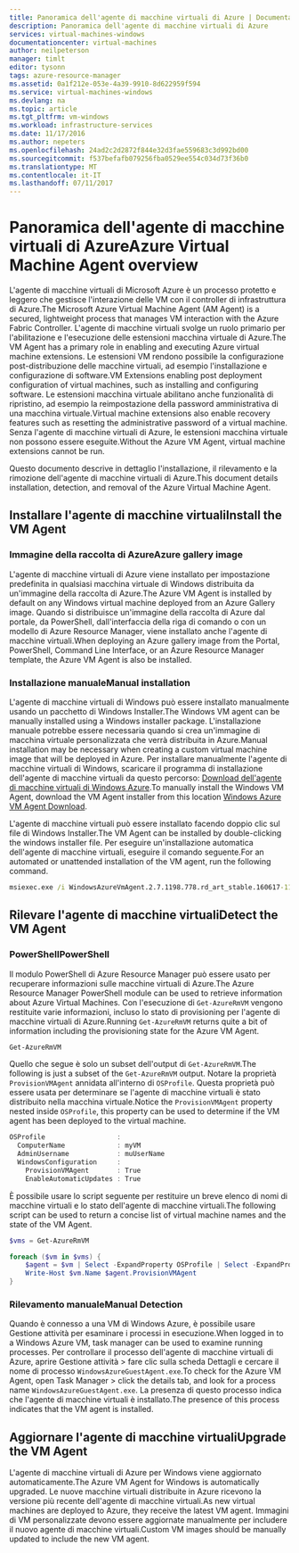 ```yaml
---
title: Panoramica dell'agente di macchine virtuali di Azure | Documentazione Microsoft
description: Panoramica dell'agente di macchine virtuali di Azure
services: virtual-machines-windows
documentationcenter: virtual-machines
author: neilpeterson
manager: timlt
editor: tysonn
tags: azure-resource-manager
ms.assetid: 0a1f212e-053e-4a39-9910-8d622959f594
ms.service: virtual-machines-windows
ms.devlang: na
ms.topic: article
ms.tgt_pltfrm: vm-windows
ms.workload: infrastructure-services
ms.date: 11/17/2016
ms.author: nepeters
ms.openlocfilehash: 24ad2c2d2872f844e32d3fae559683c3d992bd00
ms.sourcegitcommit: f537befafb079256fba0529ee554c034d73f36b0
ms.translationtype: MT
ms.contentlocale: it-IT
ms.lasthandoff: 07/11/2017
---
```

# <a name="azure-virtual-machine-agent-overview"></a><span data-ttu-id="f30d2-103">Panoramica dell'agente di macchine virtuali di Azure</span><span class="sxs-lookup"><span data-stu-id="f30d2-103">Azure Virtual Machine Agent overview</span></span>

<span data-ttu-id="f30d2-104">L'agente di macchine virtuali di Microsoft Azure è un processo protetto e leggero che gestisce l'interazione delle VM con il controller di infrastruttura di Azure.</span><span class="sxs-lookup"><span data-stu-id="f30d2-104">The Microsoft Azure Virtual Machine Agent (AM Agent) is a secured, lightweight process that manages VM interaction with the Azure Fabric Controller.</span></span> <span data-ttu-id="f30d2-105">L'agente di macchine virtuali svolge un ruolo primario per l'abilitazione e l'esecuzione delle estensioni macchina virtuale di Azure.</span><span class="sxs-lookup"><span data-stu-id="f30d2-105">The VM Agent has a primary role in enabling and executing Azure virtual machine extensions.</span></span> <span data-ttu-id="f30d2-106">Le estensioni VM rendono possibile la configurazione post-distribuzione delle macchine virtuali, ad esempio l'installazione e configurazione di software.</span><span class="sxs-lookup"><span data-stu-id="f30d2-106">VM Extensions enabling post deployment configuration of virtual machines, such as installing and configuring software.</span></span> <span data-ttu-id="f30d2-107">Le estensioni macchina virtuale abilitano anche funzionalità di ripristino, ad esempio la reimpostazione della password amministrativa di una macchina virtuale.</span><span class="sxs-lookup"><span data-stu-id="f30d2-107">Virtual machine extensions also enable recovery features such as resetting the administrative password of a virtual machine.</span></span> <span data-ttu-id="f30d2-108">Senza l'agente di macchine virtuali di Azure, le estensioni macchina virtuale non possono essere eseguite.</span><span class="sxs-lookup"><span data-stu-id="f30d2-108">Without the Azure VM Agent, virtual machine extensions cannot be run.</span></span>

<span data-ttu-id="f30d2-109">Questo documento descrive in dettaglio l'installazione, il rilevamento e la rimozione dell'agente di macchine virtuali di Azure.</span><span class="sxs-lookup"><span data-stu-id="f30d2-109">This document details installation, detection, and removal of the Azure Virtual Machine Agent.</span></span>

## <a name="install-the-vm-agent"></a><span data-ttu-id="f30d2-110">Installare l'agente di macchine virtuali</span><span class="sxs-lookup"><span data-stu-id="f30d2-110">Install the VM Agent</span></span>

### <a name="azure-gallery-image"></a><span data-ttu-id="f30d2-111">Immagine della raccolta di Azure</span><span class="sxs-lookup"><span data-stu-id="f30d2-111">Azure gallery image</span></span>

<span data-ttu-id="f30d2-112">L'agente di macchine virtuali di Azure viene installato per impostazione predefinita in qualsiasi macchina virtuale di Windows distribuita da un'immagine della raccolta di Azure.</span><span class="sxs-lookup"><span data-stu-id="f30d2-112">The Azure VM Agent is installed by default on any Windows virtual machine deployed from an Azure Gallery image.</span></span> <span data-ttu-id="f30d2-113">Quando si distribuisce un'immagine della raccolta di Azure dal portale, da PowerShell, dall'interfaccia della riga di comando o con un modello di Azure Resource Manager, viene installato anche l'agente di macchine virtuali.</span><span class="sxs-lookup"><span data-stu-id="f30d2-113">When deploying an Azure gallery image from the Portal, PowerShell, Command Line Interface, or an Azure Resource Manager template, the Azure VM Agent is also be installed.</span></span> 

### <a name="manual-installation"></a><span data-ttu-id="f30d2-114">Installazione manuale</span><span class="sxs-lookup"><span data-stu-id="f30d2-114">Manual installation</span></span>

<span data-ttu-id="f30d2-115">L'agente di macchine virtuali di Windows può essere installato manualmente usando un pacchetto di Windows Installer.</span><span class="sxs-lookup"><span data-stu-id="f30d2-115">The Windows VM agent can be manually installed using a Windows installer package.</span></span> <span data-ttu-id="f30d2-116">L'installazione manuale potrebbe essere necessaria quando si crea un'immagine di macchina virtuale personalizzata che verrà distribuita in Azure.</span><span class="sxs-lookup"><span data-stu-id="f30d2-116">Manual installation may be necessary when creating a custom virtual machine image that will be deployed in Azure.</span></span> <span data-ttu-id="f30d2-117">Per installare manualmente l'agente di macchine virtuali di Windows, scaricare il programma di installazione dell'agente di macchine virtuali da questo percorso: [Download dell'agente di macchine virtuali di Windows Azure](http://go.microsoft.com/fwlink/?LinkID=394789).</span><span class="sxs-lookup"><span data-stu-id="f30d2-117">To manually install the Windows VM Agent, download the VM Agent installer from this location [Windows Azure VM Agent Download](http://go.microsoft.com/fwlink/?LinkID=394789).</span></span> 

<span data-ttu-id="f30d2-118">L'agente di macchine virtuali può essere installato facendo doppio clic sul file di Windows Installer.</span><span class="sxs-lookup"><span data-stu-id="f30d2-118">The VM Agent can be installed by double-clicking the windows installer file.</span></span> <span data-ttu-id="f30d2-119">Per eseguire un'installazione automatica dell'agente di macchine virtuali, eseguire il comando seguente.</span><span class="sxs-lookup"><span data-stu-id="f30d2-119">For an automated or unattended installation of the VM agent, run the following command.</span></span>

```cmd
msiexec.exe /i WindowsAzureVmAgent.2.7.1198.778.rd_art_stable.160617-1120.fre /quiet
```

## <a name="detect-the-vm-agent"></a><span data-ttu-id="f30d2-120">Rilevare l'agente di macchine virtuali</span><span class="sxs-lookup"><span data-stu-id="f30d2-120">Detect the VM Agent</span></span>

### <a name="powershell"></a><span data-ttu-id="f30d2-121">PowerShell</span><span class="sxs-lookup"><span data-stu-id="f30d2-121">PowerShell</span></span>

<span data-ttu-id="f30d2-122">Il modulo PowerShell di Azure Resource Manager può essere usato per recuperare informazioni sulle macchine virtuali di Azure.</span><span class="sxs-lookup"><span data-stu-id="f30d2-122">The Azure Resource Manager PowerShell module can be used to retrieve information about Azure Virtual Machines.</span></span> <span data-ttu-id="f30d2-123">Con l'esecuzione di `Get-AzureRmVM` vengono restituite varie informazioni, incluso lo stato di provisioning per l'agente di macchine virtuali di Azure.</span><span class="sxs-lookup"><span data-stu-id="f30d2-123">Running `Get-AzureRmVM` returns quite a bit of information including the provisioning state for the Azure VM Agent.</span></span>

```PowerShell
Get-AzureRmVM
```

<span data-ttu-id="f30d2-124">Quello che segue è solo un subset dell'output di `Get-AzureRmVM`.</span><span class="sxs-lookup"><span data-stu-id="f30d2-124">The following is just a subset of the `Get-AzureRmVM` output.</span></span> <span data-ttu-id="f30d2-125">Notare la proprietà `ProvisionVMAgent` annidata all'interno di `OSProfile`. Questa proprietà può essere usata per determinare se l'agente di macchine virtuali è stato distribuito nella macchina virtuale.</span><span class="sxs-lookup"><span data-stu-id="f30d2-125">Notice the `ProvisionVMAgent` property nested inside `OSProfile`, this property can be used to determine if the VM agent has been deployed to the virtual machine.</span></span>

```PowerShell
OSProfile                  :
  ComputerName             : myVM
  AdminUsername            : muUserName
  WindowsConfiguration     :
    ProvisionVMAgent       : True
    EnableAutomaticUpdates : True
```

<span data-ttu-id="f30d2-126">È possibile usare lo script seguente per restituire un breve elenco di nomi di macchine virtuali e lo stato dell'agente di macchine virtuali.</span><span class="sxs-lookup"><span data-stu-id="f30d2-126">The following script can be used to return a concise list of virtual machine names and the state of the VM Agent.</span></span>

```PowerShell
$vms = Get-AzureRmVM

foreach ($vm in $vms) {
    $agent = $vm | Select -ExpandProperty OSProfile | Select -ExpandProperty Windowsconfiguration | Select ProvisionVMAgent
    Write-Host $vm.Name $agent.ProvisionVMAgent
}
```

### <a name="manual-detection"></a><span data-ttu-id="f30d2-127">Rilevamento manuale</span><span class="sxs-lookup"><span data-stu-id="f30d2-127">Manual Detection</span></span>

<span data-ttu-id="f30d2-128">Quando è connesso a una VM di Windows Azure, è possibile usare Gestione attività per esaminare i processi in esecuzione.</span><span class="sxs-lookup"><span data-stu-id="f30d2-128">When logged in to a Windows Azure VM, task manager can be used to examine running processes.</span></span> <span data-ttu-id="f30d2-129">Per controllare il processo dell'agente di macchine virtuali di Azure, aprire Gestione attività > fare clic sulla scheda Dettagli e cercare il nome di processo `WindowsAzureGuestAgent.exe`.</span><span class="sxs-lookup"><span data-stu-id="f30d2-129">To check for the Azure VM Agent, open Task Manager > click the details tab, and look for a process name `WindowsAzureGuestAgent.exe`.</span></span> <span data-ttu-id="f30d2-130">La presenza di questo processo indica che l'agente di macchine virtuali è installato.</span><span class="sxs-lookup"><span data-stu-id="f30d2-130">The presence of this process indicates that the VM agent is installed.</span></span>

## <a name="upgrade-the-vm-agent"></a><span data-ttu-id="f30d2-131">Aggiornare l'agente di macchine virtuali</span><span class="sxs-lookup"><span data-stu-id="f30d2-131">Upgrade the VM Agent</span></span>

<span data-ttu-id="f30d2-132">L'agente di macchine virtuali di Azure per Windows viene aggiornato automaticamente.</span><span class="sxs-lookup"><span data-stu-id="f30d2-132">The Azure VM Agent for Windows is automatically upgraded.</span></span> <span data-ttu-id="f30d2-133">Le nuove macchine virtuali distribuite in Azure ricevono la versione più recente dell'agente di macchine virtuali.</span><span class="sxs-lookup"><span data-stu-id="f30d2-133">As new virtual machines are deployed to Azure, they receive the latest VM agent.</span></span> <span data-ttu-id="f30d2-134">Immagini di VM personalizzate devono essere aggiornate manualmente per includere il nuovo agente di macchine virtuali.</span><span class="sxs-lookup"><span data-stu-id="f30d2-134">Custom VM images should be manually updated to include the new VM agent.</span></span>